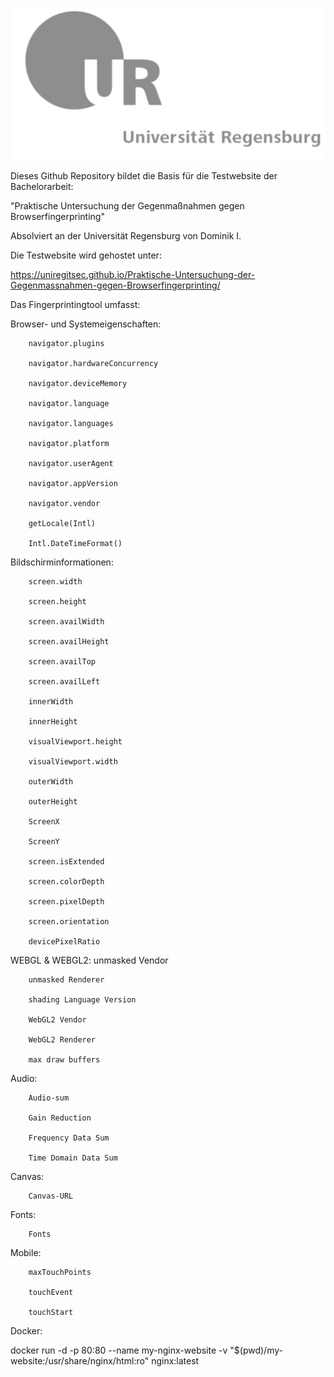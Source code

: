 ![fingerprinter header](/img/fingerprinter.png)

Dieses Github Repository bildet die Basis für die Testwebsite der Bachelorarbeit:

"Praktische Untersuchung der Gegenmaßnahmen gegen Browserfingerprinting"

Absolviert an der Universität Regensburg von Dominik I.

Die Testwebsite wird gehostet unter:

https://uniregitsec.github.io/Praktische-Untersuchung-der-Gegenmassnahmen-gegen-Browserfingerprinting/

Das Fingerprintingtool umfasst:


Browser- und Systemeigenschaften:

		navigator.plugins

		navigator.hardwareConcurrency

		navigator.deviceMemory

		navigator.language

		navigator.languages

		navigator.platform

		navigator.userAgent

		navigator.appVersion

		navigator.vendor

		getLocale(Intl)

		Intl.DateTimeFormat()
		
		
Bildschirminformationen:

		screen.width

		screen.height

		screen.availWidth

		screen.availHeight

		screen.availTop

		screen.availLeft

		innerWidth

		innerHeight

		visualViewport.height

		visualViewport.width

		outerWidth

		outerHeight

		ScreenX

		ScreenY

		screen.isExtended

		screen.colorDepth

		screen.pixelDepth

		screen.orientation

		devicePixelRatio

WEBGL & WEBGL2:
		unmasked Vendor

		unmasked Renderer

		shading Language Version

		WebGL2 Vendor

		WebGL2 Renderer

		max draw buffers

Audio:

		Audio-sum

		Gain Reduction

		Frequency Data Sum

		Time Domain Data Sum

Canvas:
		
		Canvas-URL
		
Fonts:

		Fonts
		
Mobile:

		maxTouchPoints

		touchEvent

		touchStart
		


Docker:

docker run -d -p 80:80 --name my-nginx-website -v "$(pwd)/my-website:/usr/share/nginx/html:ro" nginx:latest

